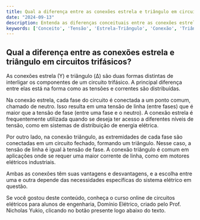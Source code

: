 ```yaml
---
title: Qual a diferença entre as conexões estrela e triângulo em circuitos trifásicos?
date: "2024-09-13"
description: Entenda as diferenças conceituais entre as conexões estrela e triângulo em circuitos trifásicos.
keywords: ['Conceito', 'Tensão', 'Estrela-Triângulo', 'Conexão', 'Triângulo-Triângulo', 'Resolvido', 'Fator']
---
```


## Qual a diferença entre as conexões estrela e triângulo em circuitos trifásicos?

As conexões estrela (Y) e triângulo (Δ) são duas formas distintas de interligar os componentes de um circuito trifásico. A principal diferença entre elas está na forma como as tensões e correntes são distribuídas.

Na conexão estrela, cada fase do circuito é conectada a um ponto comum, chamado de neutro. Isso resulta em uma tensão de linha (entre fases) que é maior que a tensão de fase (entre uma fase e o neutro). A conexão estrela é frequentemente utilizada quando se deseja ter acesso a diferentes níveis de tensão, como em sistemas de distribuição de energia elétrica.

Por outro lado, na conexão triângulo, as extremidades de cada fase são conectadas em um circuito fechado, formando um triângulo. Nesse caso, a tensão de linha é igual à tensão de fase. A conexão triângulo é comum em aplicações onde se requer uma maior corrente de linha, como em motores elétricos industriais.

Ambas as conexões têm suas vantagens e desvantagens, e a escolha entre uma e outra depende das necessidades específicas do sistema elétrico em questão.

Se você gostou deste conteúdo, conheça o curso online de circuitos elétricos para alunos de engenharia, Domínio Elétrico, criado pelo Prof. Nicholas Yukio, clicando no botão presente logo abaixo do texto.